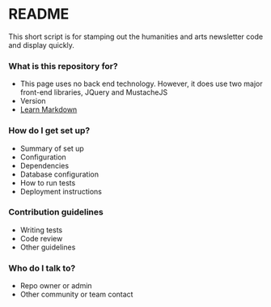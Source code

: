 # README #

This short script is for stamping out the humanities and arts newsletter code and display quickly. 

### What is this repository for? ###

* This page uses no back end technology. However, it does use two major front-end libraries, JQuery and MustacheJS
* Version
* [Learn Markdown](https://bitbucket.org/tutorials/markdowndemo)

### How do I get set up? ###

* Summary of set up
* Configuration
* Dependencies
* Database configuration
* How to run tests
* Deployment instructions

### Contribution guidelines ###

* Writing tests
* Code review
* Other guidelines

### Who do I talk to? ###

* Repo owner or admin
* Other community or team contact